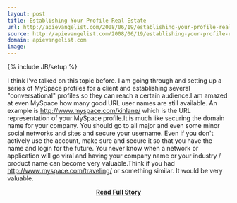 ```yaml
---
layout: post
title: Establishing Your Profile Real Estate
url: http://apievangelist.com/2008/06/19/establishing-your-profile-real-estate/
source: http://apievangelist.com/2008/06/19/establishing-your-profile-real-estate/
domain: apievangelist.com
image: 
---
```

{% include JB/setup %}<p>I think I've talked on this topic before.  I am going through and setting up a series of MySpace profiles for a client and establishing several "conversational" profiles so they can reach a certain audience.I am amazed at even MySpace how many good URL user names are still available.  An example is http://www.myspace.com/kinlane/ which is the URL representation of your MySpace profile.It is much like securing the domain name for your company.  You should go to all major and even some minor social networks and sites and secure your username. Even if you don't actively use the account, make sure and secure it so that you have the name and login for the future.  You never know when a network or application will go viral and having your company name or your industry / product name can become very valuable.Think if you had http://www.myspace.com/traveling/   or something similar.  It would be very valuable.</p>
<center><p><a href="http://apievangelist.com/2008/06/19/establishing-your-profile-real-estate/" style='padding:25px; font-sze:18px; font-weight: bold;'>Read Full Story</a></p></center>
